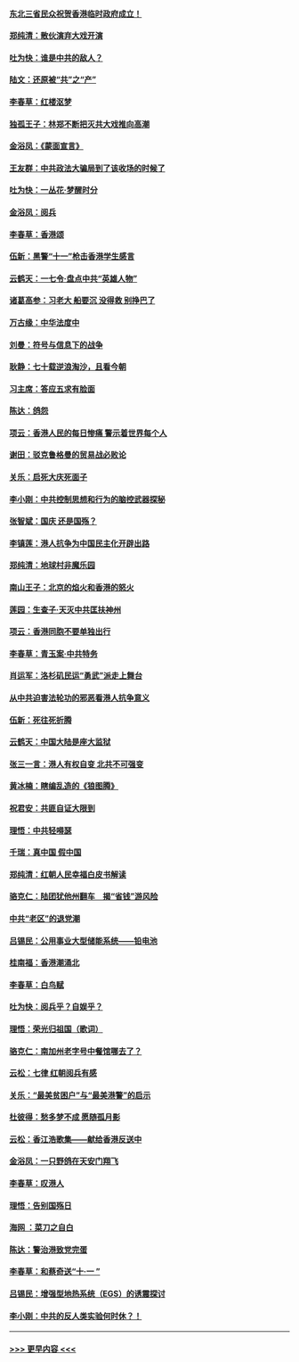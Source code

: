 #### [东北三省民众祝贺香港临时政府成立！](../pages/nsc993/n11571215.md?t=10061201) 
#### [郑纯清：散伙演弃大戏开演](../pages/nsc993/n11570826.md?t=10061201) 
#### [吐为快：谁是中共的敌人？](../pages/nsc993/n11570817.md?t=10061201) 
#### [陆文：还原被“共”之“产”](../pages/nsc993/n11570798.md?t=10061201) 
#### [李春草：红楼沤梦](../pages/nsc993/n11569673.md?t=10061201) 
#### [独孤王子：林郑不断把灭共大戏推向高潮](../pages/nsc993/n11569381.md?t=10061201) 
#### [金浴凤：《蒙面宣言》](../pages/nsc993/n11569368.md?t=10061201) 
#### [王友群：中共政法大骗局到了该收场的时候了](../pages/nsc993/n11568940.md?t=10061201) 
#### [吐为快：一丛花‧梦醒时分](../pages/nsc993/n11567491.md?t=10061201) 
#### [金浴凤：阅兵](../pages/nsc993/n11567454.md?t=10061201) 
#### [李春草：香港颂](../pages/nsc993/n11567444.md?t=10061201) 
#### [伍新：黑警“十一”枪击香港学生感言](../pages/nsc993/n11567426.md?t=10061201) 
#### [云鹤天：一七令‧盘点中共“英雄人物”](../pages/nsc993/n11567091.md?t=10061201) 
#### [诸葛高参：习老大 船要沉 没得救 别挣巴了](../pages/nsc993/n11566976.md?t=10061201) 
#### [万古缘：中华法度中](../pages/nsc993/n11566726.md?t=10061201) 
#### [刘曼：符号与信息下的战争](../pages/nsc993/n11564655.md?t=10061201) 
#### [耿静：七十载逆浪淘沙，且看今朝](../pages/nsc993/n11564520.md?t=10061201) 
#### [习主席：答应五求有脸面](../pages/nsc993/n11563953.md?t=10061201) 
#### [陈达：鸽怨](../pages/nsc993/n11561879.md?t=10061201) 
#### [项云：香港人民的每日惨痛  警示着世界每个人](../pages/nsc993/n11559273.md?t=10061201) 
#### [谢田：驳克鲁格曼的贸易战必败论](../pages/nsc993/n11555840.md?t=10061201) 
#### [关乐：启死大庆死面子](../pages/nsc993/n11556823.md?t=10061201) 
#### [李小刚：中共控制思想和行为的脑控武器探秘](../pages/nsc993/n11556776.md?t=10061201) 
#### [张智斌：国庆  还是国殇？](../pages/nsc993/n11556617.md?t=10061201) 
#### [李镇莲：港人抗争为中国民主化开辟出路](../pages/nsc993/n11556570.md?t=10061201) 
#### [郑纯清：地球村非魔乐园](../pages/nsc993/n11555415.md?t=10061201) 
#### [南山王子：北京的焰火和香港的怒火](../pages/nsc993/n11555318.md?t=10061201) 
#### [莲园：生查子·天灭中共匡扶神州](../pages/nsc993/n11555302.md?t=10061201) 
#### [项云：香港同胞不要单独出行](../pages/nsc993/n11555276.md?t=10061201) 
#### [李春草：青玉案‧中共特务](../pages/nsc993/n11552356.md?t=10061201) 
#### [肖运军：洛杉矶民运“勇武”派走上舞台](../pages/nsc993/n11551595.md?t=10061201) 
#### [从中共迫害法轮功的邪恶看港人抗争意义](../pages/nsc993/n11540858.md?t=10061201) 
#### [伍新：死往死折腾](../pages/nsc993/n11550174.md?t=10061201) 
#### [云鹤天：中国大陆是座大监狱](../pages/nsc993/n11550155.md?t=10061201) 
#### [张三一言：港人有权自变 北共不可强变](../pages/nsc993/n11550132.md?t=10061201) 
#### [黄冰楠：瞎编乱造的《狼图腾》](../pages/nsc993/n11550082.md?t=10061201) 
#### [祝君安：共匪自证大限到](../pages/nsc993/n11550041.md?t=10061201) 
#### [理悟：中共轻嘚瑟](../pages/nsc993/n11547978.md?t=10061201) 
#### [千瑞：真中国 假中国](../pages/nsc993/n11547865.md?t=10061201) 
#### [郑纯清：红朝人民幸福白皮书解读](../pages/nsc993/n11547499.md?t=10061201) 
#### [骆克仁：陆团犹他州翻车　揭“省钱”游风险](../pages/nsc993/n11546977.md?t=10061201) 
#### [中共“老区”的退党潮](../pages/nsc993/n11545995.md?t=10061201) 
#### [吕锡民：公用事业大型储能系统——铅电池](../pages/nsc993/n11545701.md?t=10061201) 
#### [桂南福：香港潮涌北](../pages/nsc993/n11545682.md?t=10061201) 
#### [李春草：白鸟赋](../pages/nsc993/n11545663.md?t=10061201) 
#### [吐为快：阅兵乎？自娱乎？](../pages/nsc993/n11545625.md?t=10061201) 
#### [理悟：荣光归祖国（歌词）](../pages/nsc993/n11545616.md?t=10061201) 
#### [骆克仁：南加州老字号中餐馆哪去了？](../pages/nsc993/n11545120.md?t=10061201) 
#### [云松：七律 红朝阅兵有感](../pages/nsc993/n11542394.md?t=10061201) 
#### [关乐：“最美贫困户”与“最美港警”的启示](../pages/nsc993/n11542252.md?t=10061201) 
#### [杜彼得：愁多梦不成 愿随孤月影](../pages/nsc993/n11540296.md?t=10061201) 
#### [云松：香江浩歌集——献给香港反送中](../pages/nsc993/n11540149.md?t=10061201) 
#### [金浴凤：一只野鸽在天安门翔飞](../pages/nsc993/n11540280.md?t=10061201) 
#### [李春草：叹港人](../pages/nsc993/n11540119.md?t=10061201) 
#### [理悟：告别国殇日](../pages/nsc993/n11539610.md?t=10061201) 
#### [海网 ：菜刀之自白](../pages/nsc993/n11539597.md?t=10061201) 
#### [陈达：警治港致党完蛋](../pages/nsc993/n11538127.md?t=10061201) 
#### [李春草：和蔡奇送“十·一 ”](../pages/nsc993/n11537810.md?t=10061201) 
#### [吕锡民：增强型地热系统（EGS）的诱震探讨](../pages/nsc993/n11537765.md?t=10061201) 
#### [李小刚：中共的反人类实验何时休？！](../pages/nsc993/n11537669.md?t=10061201) 

----
#### [ >>> 更早内容 <<< ](../indexes/nsc993-earlier.md)
